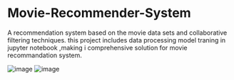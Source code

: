 # Movie-Recommender-System
A recommendation system based on the movie data sets and collaborative filtering techniques. 
this project includes data processing model traning in jupyter notebook ,making i comprehensive solution for movie recommandation system.

![image](https://github.com/anjali-28-main/Movie-Recommender-System/assets/157128517/7ea29d3a-9ab4-434f-9921-13de97d2559f)
![image](https://github.com/anjali-28-main/Movie-Recommender-System/assets/157128517/93d8546a-4cbd-4478-877c-1dd43f5f2251)

